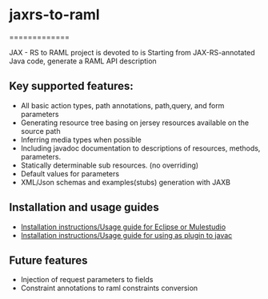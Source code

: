 # jaxrs-to-raml
=============

JAX - RS to RAML project is devoted to is Starting from JAX-RS-annotated Java code, generate a RAML API description

## Key supported features:
 * All basic action types, path annotations, path,query, and form parameters
 * Generating resource tree basing on jersey resources available on the source path
 * Inferring media types when possible
 * Including javadoc documentation to descriptions of resources, methods, parameters.
 * Statically determinable sub resources. (no overriding)
 * Default values for parameters
 * XML/Json schemas and examples(stubs) generation with JAXB


## Installation and usage guides

- [Installation instructions/Usage guide for Eclipse or Mulestudio](https://github.com/mulesoft/jaxrs-to-raml/blob/master/install.md)
- [Installation instructions/Usage guide for using as plugin to javac](https://github.com/mulesoft/jaxrs-to-raml/blob/master/javac.md)


## Future features
  * Injection of request parameters to fields
  * Constraint annotations to raml constraints conversion


